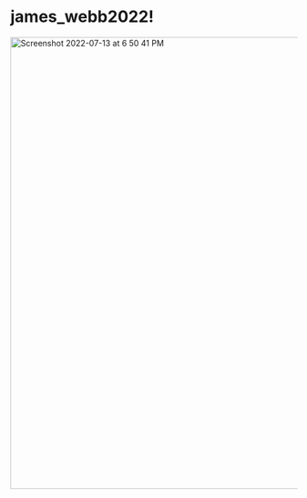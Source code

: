 # james_webb2022!

<img width="794" alt="Screenshot 2022-07-13 at 6 50 41 PM" src="https://user-images.githubusercontent.com/99118678/178746719-28573c81-84c8-4e24-a049-dfbaac4f5fd9.png">


